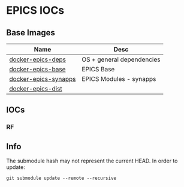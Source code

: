 EPICS IOCs
==========

Base Images
-----------

|Name|Desc|
|----|----|
|[docker-epics-deps](https://github.com/lnls-sirius/docker-epics-deps)|OS + general dependencies|
|[docker-epics-base](https://github.com/lnls-sirius/docker-epics-base)|EPICS Base|
|[docker-epics-synapps](https://github.com/lnls-sirius/docker-epics-synapps)|EPICS Modules - synapps|
|[docker-epics-dist](https://github.com/lnls-sirius/docker-epics-dist)||

IOCs
----

### RF

Info
----
The submodule hash may not represent the current HEAD. In order to update:
```
git submodule update --remote --recursive
```
